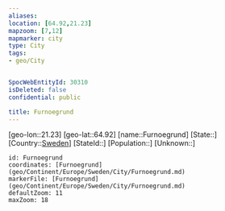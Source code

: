 ```yaml
---
aliases: 
location: [64.92,21.23]
mapzoom: [7,12] 
mapmarker: city 
type: City
tags:
- geo/City


SpocWebEntityId: 30310
isDeleted: false
confidential: public

title: Furnoegrund
---
```

[geo-lon::21.23]
[geo-lat::64.92]
[name::Furnoegrund]
[State::]
[Country::[Sweden](geo/Continent/Europe/Sweden.md)]
[StateId::]
[Population::]
[Unknown::]


```leaflet
id: Furnoegrund
coordinates: [Furnoegrund](geo/Continent/Europe/Sweden/City/Furnoegrund.md)
markerFile: [Furnoegrund](geo/Continent/Europe/Sweden/City/Furnoegrund.md)
defaultZoom: 11 
maxZoom: 18
```


